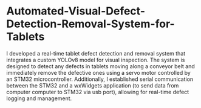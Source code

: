 # Automated-Visual-Defect-Detection-Removal-System-for-Tablets
I developed a real-time tablet defect detection and removal system that integrates a custom YOLOv8 model for visual inspection. The system is designed to detect any defects in tablets moving along a conveyor belt and immediately remove the defective ones using a servo motor controlled by an STM32 microcontroller. Additionally, I established serial communication between the STM32 and a wxWidgets application (to send data from computer computer to STM32 via usb port), allowing for real-time defect logging and management.
